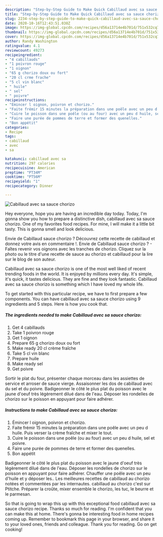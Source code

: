 ```yaml
---
description: "Step-by-Step Guide to Make Quick Cabillaud avec sa sauce chorizo"
title: "Step-by-Step Guide to Make Quick Cabillaud avec sa sauce chorizo"
slug: 2234-step-by-step-guide-to-make-quick-cabillaud-avec-sa-sauce-chorizo
date: 2020-10-16T12:43:51.038Z
image: https://img-global.cpcdn.com/recipes/d56a13714e4b701d/751x532cq70/cabillaud-avec-sa-sauce-chorizo-photo-principale-de-la-recette.jpg
thumbnail: https://img-global.cpcdn.com/recipes/d56a13714e4b701d/751x532cq70/cabillaud-avec-sa-sauce-chorizo-photo-principale-de-la-recette.jpg
cover: https://img-global.cpcdn.com/recipes/d56a13714e4b701d/751x532cq70/cabillaud-avec-sa-sauce-chorizo-photo-principale-de-la-recette.jpg
author: Randy Washington
ratingvalue: 4.1
reviewcount: 49273
recipeingredient:
- "4 cabillauds"
- "1 poivron rouge"
- "1 oignon"
- "65 g chorizo doux ou fort"
- "20 cl crme frache"
- "5 cl vin blanc"
- " huile"
- " sel"
- " poivre"
recipeinstructions:
- "Émincer l oignon, poivron et chorizo."
- "Faite frémir 15 minutes la préparation dans une poêle avec un peu d huile. Puis verser la crème fraîche et mixer le tout."
- "Cuire le poisson dans une poêle (ou au four) avec un peu d huile, sel et poivre."
- "Faire une purée de pommes de terre et former des quenelles."
- "Bon appétit"
categories:
- Recipe
tags:
- cabillaud
- avec
- sa

katakunci: cabillaud avec sa 
nutrition: 297 calories
recipecuisine: American
preptime: "PT34M"
cooktime: "PT56M"
recipeyield: "1"
recipecategory: Dinner

---
```



![Cabillaud avec sa sauce chorizo](https://img-global.cpcdn.com/recipes/d56a13714e4b701d/751x532cq70/cabillaud-avec-sa-sauce-chorizo-photo-principale-de-la-recette.jpg)

Hey everyone, hope you are having an incredible day today. Today, I'm gonna show you how to prepare a distinctive dish, cabillaud avec sa sauce chorizo. One of my favorites food recipes. For mine, I will make it a little bit tasty. This is gonna smell and look delicious.

Envie de Cabillaud sauce chorizo ? Découvrez cette recette de cabillaud et donnez votre avis en commentaire !. Envie de Cabillaud sauce chorizo ? - Faîtes revenir vos oignons avec les tranches de chorizo. Cliquez sur la photo ou le titre d&#39;une recette de sauce au chorizo et cabillaud pour la lire sur le blog de son auteur.

Cabillaud avec sa sauce chorizo is one of the most well liked of recent trending foods in the world. It is enjoyed by millions every day. It's simple, it's quick, it tastes delicious. They are fine and they look fantastic. Cabillaud avec sa sauce chorizo is something which I have loved my whole life.


To get started with this particular recipe, we have to first prepare a few components. You can have cabillaud avec sa sauce chorizo using 9 ingredients and 5 steps. Here is how you cook that.

<!--inarticleads1-->

##### The ingredients needed to make Cabillaud avec sa sauce chorizo:

1. Get 4 cabillauds
1. Take 1 poivron rouge
1. Get 1 oignon
1. Prepare 65 g chorizo doux ou fort
1. Make ready 20 cl crème fraîche
1. Take 5 cl vin blanc
1. Prepare  huile
1. Make ready  sel
1. Get  poivre


Sortir le plat du four, présenter chaque morceau dans les assiettes de service et arroser de sauce vierge. Assaisonner les dos de cabillaud avec du sel et du poivre. Badigeonner le côté le plus plat du poisson avec le jaune d&#39;oeuf très légèrement dilué dans de l&#39;eau. Déposer les rondelles de chorizo sur le poisson en appuyant pour faire adhérer. 

<!--inarticleads2-->

##### Instructions to make Cabillaud avec sa sauce chorizo:

1. Émincer l oignon, poivron et chorizo.
1. Faite frémir 15 minutes la préparation dans une poêle avec un peu d huile. Puis verser la crème fraîche et mixer le tout.
1. Cuire le poisson dans une poêle (ou au four) avec un peu d huile, sel et poivre.
1. Faire une purée de pommes de terre et former des quenelles.
1. Bon appétit


Badigeonner le côté le plus plat du poisson avec le jaune d&#39;oeuf très légèrement dilué dans de l&#39;eau. Déposer les rondelles de chorizo sur le poisson en appuyant pour faire adhérer. Chauffer une poêle avec un peu d&#39;huile et y déposer les.. Les meilleures recettes de cabillaud au chorizo notées et commentées par les internautes. cabillaud au chorizo c&#39;est sur Ptitche. Préparer la croûte, mixer ensemble le chorizo, les tuc, le beurre et le parmesan. 

So that is going to wrap this up with this exceptional food cabillaud avec sa sauce chorizo recipe. Thanks so much for reading. I'm confident that you can make this at home. There's gonna be interesting food in home recipes coming up. Remember to bookmark this page in your browser, and share it to your loved ones, friends and colleague. Thank you for reading. Go on get cooking!
